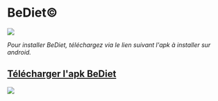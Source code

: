 # BeDiet&copy;

![](https://webinfo.iutmontp.univ-montp2.fr/~debizett/ressources/logo.png)

*Pour installer BeDiet, téléchargez via le lien suivant l'apk à installer sur android.*

## [Télécharger l'apk BeDiet](https://mega.nz/file/XZxBXCBb#sc5iuNGrdiuayJVXig5OssPQFejLPm34dIeAeofi1gw)


![](https://keep.google.com/u/0/media/v2/1sGTu4p6NzK41cQMZGqzs5P_mgacWfFcJjDaqk8tHh2YU03ra7uys8m3Yu_KwFCA/1Vx-KTGGKJBKhAtgeDZrY1dDfCy8GPmWiGsyCUkEjTomvxSo2CqQFoYiyOO-U7w?accept=image%2Fgif%2Cimage%2Fjpeg%2Cimage%2Fjpg%2Cimage%2Fpng%2Cimage%2Fwebp%2Caudio%2Faac&sz=336)
